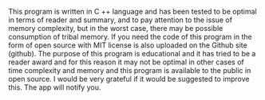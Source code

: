 This program is written in C ++ language and has been tested to be optimal in terms of reader and summary, and to pay attention to the issue of memory complexity, but in the worst case, there may be possible consumption of tribal memory. If you need the code of this program in the form of open source with MIT license is also uploaded on the Github site (github).
 The purpose of this program is educational and it has tried to be a reader award and for this reason it may not be optimal in other cases of time complexity and memory and this program is available to the public in open source. I would be very grateful if it would be suggested to improve this. The app will notify you.
